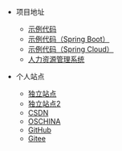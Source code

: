 * 项目地址

  * [示例代码](https://github.com/cxy35/learning)
  * [示例代码（Spring Boot）](https://github.com/cxy35/spring-boot-samples)
  * [示例代码（Spring Cloud）](https://github.com/cxy35/spring-cloud-samples)
  * [人力资源管理系统](https://github.com/cxy35/hr)

* 个人站点

  * [独立站点](https://www.cxy35.com)
  * [独立站点2](https://www.xuxianfang.com)
  * [CSDN](https://blog.csdn.net/cxy35)
  * [OSCHINA](https://my.oschina.net/cxy35)
  * [GitHub](https://github.com/cxy35)
  * [Gitee](https://gitee.com/cxy35)